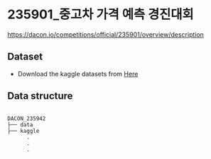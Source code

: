 # 235901_중고차 가격 예측 경진대회
https://dacon.io/competitions/official/235901/overview/description


## Dataset
* Download the kaggle datasets from [Here](https://www.kaggle.com/datasets/manjeetsingh/retaildataset)

## Data structure
<pre><code>
DACON_235942
├── data
├── kaggle
      .
      .
      .
</code></pre>
